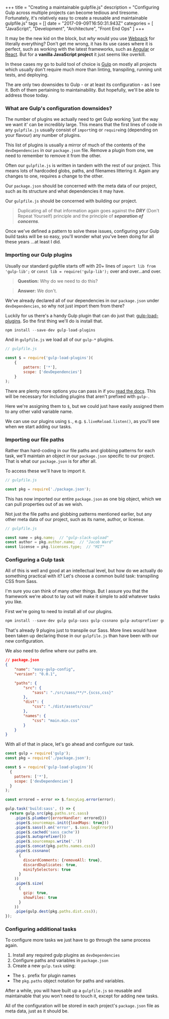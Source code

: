 +++
title = "Creating a maintainable gulpfile.js"
description = "Configuring Gulp across multiple projects can become tedious and tiresome. Fortunately, it's relatively easy to create a reusable and maintainable gulpfile.js"
tags = []
date = "2017-09-09T16:50:31.943Z"
categories = [
    "JavaScript",
    "Development",
    "Architecture",
    "Front End Ops"
]
+++

It may be the new kid on the block, but _why_ would you use [Webpack](https://webpack.js.org/) for literally everything? Don't get me wrong, it has its use cases where it is perfect, such as working with the latest frameworks, such as [Angular](https://angular.io/) or [React](https://facebook.github.io/react/). But for a **vanilla JavaScript project** it just seems like overkill.

In these cases my go to build tool of choice is [Gulp](https://gulpjs.com/) on mostly all projects which usually don't require much more than linting, transpiling, running unit tests, and deploying.

The are only two downsides to Gulp - or at least its configuration - as I see it. Both of them pertaining to maintainability. But hopefully, we'll be able to address those today.

### What are Gulp's configuration downsides?

The number of plugins we actually need to get Gulp working 'just the way we want it' can be incredibly large. This means that the first lines of code in any `gulpfile.js` usually consist of `import`ing or `require`ing (depending on your flavour) any number of plugins.

This list of plugins is usually a mirror of much of the contents of the `devDependencies` in our `package.json` file. Remove a plugin from one, we need to remember to remove it from the other.

Often our `gulpfile.js` is written in tandem with the rest of our project. This means lots of hardcoded globs, paths, and filenames littering it. Again any changes to one, requires a change to the other.

Our `package.json` should be concerned with the meta data of our project, such as its structure and what dependencies it may have.

Our `gulpfile.js` should be concerned with building our project.

 > Duplicating all of that information again goes against the _**DRY**_ (Don't Repeat Yourself) principle and the principle of _**separation of concerns**._

Once we've defined a pattern to solve these issues, configuring your Gulp build tasks will be so easy, you'll wonder what you've been doing for all these years ...at least I did.

### Importing our Gulp plugins

Usually our standard gulpfile starts off with 20+ lines of `import lib from 'gulp-lib';` or `const lib = require('gulp-lib');` over and over...and over.

 > **Question:** Why do we need to do this?

 > **Answer:** We don't.

We've already declared all of our dependencies in our `package.json` under `devDependencies`, so why not just import them from there?

Luckily for us there's a handy Gulp plugin that can do just that: [gulp-load-plugins](https://www.npmjs.com/package/gulp-load-plugins). So the first thing we'll do is install that.

```javascript
npm install --save-dev gulp-load-plugins
```

And in `gulpfile.js` we load all of our `gulp-*` plugins.

```javascript
// gulpfile.js

const $ = require('gulp-load-plugins')(
    {
        pattern: ['*'],
        scope: ['devDependencies']
    }
);
```

There are plenty more options you can pass in if you [read the docs](https://www.npmjs.com/package/gulp-load-plugins#options). This will be necessary for including plugins that aren't prefixed with `gulp-`.

Here we're assigning them to `$`, but we could just have easily assigned them to any other valid variable name.

We can use our plugins using `$.`, e.g. `$.liveReload.listen()`, as you'll see when we start adding our tasks.


### Importing our file paths

Rather than hard-coding in our file paths and globbing patterns for each task, we'll maintain an object in our `package.json` specific to our project. That is what our `package.json` is for after all.

To access these we'll have to import it.

```javascript
// gulpfile.js

const pkg = require('./package.json');
```

This has now imported our entire `package.json` as one big object, which we can pull properties out of as we wish.

Not just the file paths and globbing patterns mentioned earlier, but any other meta data of our project, such as its name, author, or license.

```javascript
// gulpfile.js

const name = pkg.name;  // "gulp-slack-upload"
const author = pkg.author.name;  // "Jacob Ward"
const license = pkg.licenses.type;  // "MIT"
```


### Configuring a Gulp task

All of this is well and good at an intellectual level, but how do we actually do something practical with it? Let's choose a common build task: transpiling CSS from Sass.

I'm sure you can think of many other things. But I assure you that the framework we're about to lay out will make it simple to add whatever tasks you like.

First we're going to need to install all of our plugins.

```javascript
npm install --save-dev gulp gulp-sass gulp-cssnano gulp-autoprefixer gulp-sourcemaps gulp-plumber gulp-cached gulp-size gulp-concat fancy-log
```

That's already 9 plugins just to transpile our Sass. More lines would have been taken up declaring those in our `gulpfile.js` than have been with our new configuration.

We also need to define where our paths are.

```json
// package.json
{
    "name": "easy-gulp-config",
    "version": "0.0.1",

    "paths": {
        "src": {
            "sass": "./src/sass/**/*.{scss,css}"
        },
        "dist": {
            "css": "./dist/assets/css/"
        },
        "names": {
            "css": "main.min.css"
        }
    }
}
```

With all of that in place, let's go ahead and configure our task.

```javascript
const gulp = require('gulp');
const pkg = require('./package.json');

const $ = require('gulp-load-plugins')(
  {
    pattern: ['*'],
    scope: ['devDependencies']
  }
);

const errored = error => $.fancyLog.error(error);

gulp.task('build:sass', () => {
  return gulp.src(pkg.paths.src.sass)
    .pipe($.plumber({errorHandler: errored}))
    .pipe($.sourcemaps.init({loadMaps: true}))
    .pipe($.sass().on('error', $.sass.logError))
    .pipe($.cached('sass_cache'))
    .pipe($.autoprefixer())
    .pipe($.sourcemaps.write('.'))
    .pipe($.concat(pkg.paths.names.css))
    .pipe($.cssnano(
      {
        discardComments: {removeAll: true},
        discardDuplicates: true,
        minifySelectors: true
      }
    ))
    .pipe($.size(
      {
        gzip: true,
        showFiles: true
      }
    ))
    .pipe(gulp.dest(pkg.paths.dist.css));
});
```

### Configuring additional tasks

To configure more tasks we just have to go through the same process again.

 1. Install any required gulp plugins as `devDependencies`
 1. Configure paths and variables in `package.json`
 1. Create a new `gulp.task` using:
   - The `$.` prefix for plugin names
   - The `pkg.paths` object notation for paths and variables.

After a while, you will have built up a `gulpfile.js` so reusable and maintainable that you won't need to touch it, except for adding new tasks.

All of the configuration will be stored in each project's `package.json` file as meta data, just as it should be.
